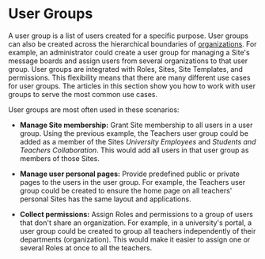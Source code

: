 # User Groups [](id=user-groups)

A user group is a list of users created for a specific purpose. User groups can
also be created across the hierarchical boundaries of
[organizations](/discover/portal/-/knowledge_base/7-1/organizations). For
example, an administrator could create a user group for managing a Site's
message boards and assign users from several organizations to that user group.
User groups are integrated with Roles, Sites, Site Templates, and permissions.
This flexibility means that there are many different use cases for user groups.
The articles in this section show you how to work with user groups to serve the
most common use cases. 

User groups are most often used in these scenarios: 

-   **Manage Site membership:** Grant Site membership to all users in a user 
    group. Using the previous example, the Teachers user group could be added 
    as a member of the Sites *University Employees* and 
    *Students and Teachers Collaboration*. This would add all users in that user 
    group as members of those Sites. 

-   **Manage user personal pages:** Provide predefined public or private pages 
    to the users in the user group. For example, the Teachers user group could 
    be created to ensure the home page on all teachers' personal Sites has the 
    same layout and applications. 

-   **Collect permissions:** Assign Roles and permissions to a group of users 
    that don't share an organization. For example, in a university's portal, a 
    user group could be created to group all teachers independently of their 
    departments (organization). This would make it easier to assign one or 
    several Roles at once to all the teachers. 

